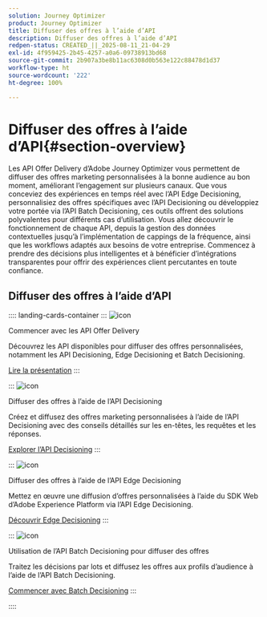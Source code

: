```yaml
---
solution: Journey Optimizer
product: Journey Optimizer
title: Diffuser des offres à l’aide d’API
description: Diffuser des offres à l’aide d’API
redpen-status: CREATED_||_2025-08-11_21-04-29
exl-id: 4f959425-2b45-4257-a0a6-09738913bd68
source-git-commit: 2b907a3be8b11ac6308d0b563e122c88478d1d37
workflow-type: ht
source-wordcount: '222'
ht-degree: 100%

---
```


# Diffuser des offres à l’aide d’API{#section-overview}

Les API Offer Delivery d’Adobe Journey Optimizer vous permettent de diffuser des offres marketing personnalisées à la bonne audience au bon moment, améliorant l’engagement sur plusieurs canaux. Que vous conceviez des expériences en temps réel avec l’API Edge Decisioning, personnalisiez des offres spécifiques avec l’API Decisioning ou développiez votre portée via l’API Batch Decisioning, ces outils offrent des solutions polyvalentes pour différents cas d’utilisation. Vous allez découvrir le fonctionnement de chaque API, depuis la gestion des données contextuelles jusqu’à l’implémentation de cappings de la fréquence, ainsi que les workflows adaptés aux besoins de votre entreprise. Commencez à prendre des décisions plus intelligentes et à bénéficier d’intégrations transparentes pour offrir des expériences client percutantes en toute confiance.

## Diffuser des offres à l’aide d’API

:::: landing-cards-container
:::
![icon](https://cdn.experienceleague.adobe.com/icons/book.svg?lang=fr)

Commencer avec les API Offer Delivery

Découvrez les API disponibles pour diffuser des offres personnalisées, notamment les API Decisioning, Edge Decisioning et Batch Decisioning.

[Lire la présentation](../using/offers/api-reference/offer-delivery-api/start-offer-delivery-apis.md)
:::

:::
![icon](https://cdn.experienceleague.adobe.com/icons/code-branch.svg?lang=fr)

Diffuser des offres à l’aide de l’API Decisioning

Créez et diffusez des offres marketing personnalisées à l’aide de l’API Decisioning avec des conseils détaillés sur les en-têtes, les requêtes et les réponses.

[Explorer l’API Decisioning](../using/offers/api-reference/offer-delivery-api/decisioning-api.md)
:::

:::
![icon](https://cdn.experienceleague.adobe.com/icons/gear.svg?lang=fr)

Diffuser des offres à l’aide de l’API Edge Decisioning

Mettez en œuvre une diffusion d’offres personnalisées à l’aide du SDK Web d’Adobe Experience Platform via l’API Edge Decisioning.

[Découvrir Edge Decisioning](../using/offers/api-reference/offer-delivery-api/edge-decisioning-api.md)
:::

:::
![icon](https://cdn.experienceleague.adobe.com/icons/list-check.svg?lang=fr)

Utilisation de l’API Batch Decisioning pour diffuser des offres

Traitez les décisions par lots et diffusez les offres aux profils d’audience à l’aide de l’API Batch Decisioning.

[Commencer avec Batch Decisioning](../using/offers/api-reference/offer-delivery-api/batch-decisioning-api.md)
:::

::::
